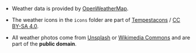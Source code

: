 * Weather data is provided by [OpenWeatherMap](http://openweathermap.org/).

* The weather icons in the `icons` folder are part of [Tempestacons](https://github.com/zagortenay333/Tempestacons) / [CC BY-SA 4.0](https://creativecommons.org/licenses/by/4.0/).

* All weather photos come from [Unsplash](https://unsplash.com/) or [Wikimedia Commons](https://commons.wikimedia.org/wiki/Main_Page) and are part of the **public domain**.
